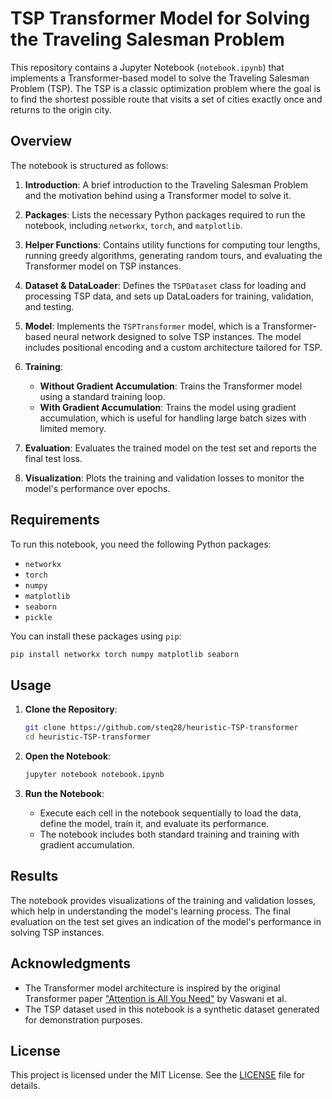 # TSP Transformer Model for Solving the Traveling Salesman Problem

This repository contains a Jupyter Notebook (`notebook.ipynb`) that implements a Transformer-based model to solve the Traveling Salesman Problem (TSP). The TSP is a classic optimization problem where the goal is to find the shortest possible route that visits a set of cities exactly once and returns to the origin city.

## Overview

The notebook is structured as follows:

1. **Introduction**: A brief introduction to the Traveling Salesman Problem and the motivation behind using a Transformer model to solve it.

2. **Packages**: Lists the necessary Python packages required to run the notebook, including `networkx`, `torch`, and `matplotlib`.

3. **Helper Functions**: Contains utility functions for computing tour lengths, running greedy algorithms, generating random tours, and evaluating the Transformer model on TSP instances.

4. **Dataset & DataLoader**: Defines the `TSPDataset` class for loading and processing TSP data, and sets up DataLoaders for training, validation, and testing.

5. **Model**: Implements the `TSPTransformer` model, which is a Transformer-based neural network designed to solve TSP instances. The model includes positional encoding and a custom architecture tailored for TSP.

6. **Training**:

    - **Without Gradient Accumulation**: Trains the Transformer model using a standard training loop.
    - **With Gradient Accumulation**: Trains the model using gradient accumulation, which is useful for handling large batch sizes with limited memory.

7. **Evaluation**: Evaluates the trained model on the test set and reports the final test loss.

8. **Visualization**: Plots the training and validation losses to monitor the model's performance over epochs.

## Requirements

To run this notebook, you need the following Python packages:

-   `networkx`
-   `torch`
-   `numpy`
-   `matplotlib`
-   `seaborn`
-   `pickle`

You can install these packages using `pip`:

```bash
pip install networkx torch numpy matplotlib seaborn
```

## Usage

1. **Clone the Repository**:

    ```bash
    git clone https://github.com/steq28/heuristic-TSP-transformer
    cd heuristic-TSP-transformer
    ```

2. **Open the Notebook**:

    ```bash
    jupyter notebook notebook.ipynb
    ```

3. **Run the Notebook**:
    - Execute each cell in the notebook sequentially to load the data, define the model, train it, and evaluate its performance.
    - The notebook includes both standard training and training with gradient accumulation.

## Results

The notebook provides visualizations of the training and validation losses, which help in understanding the model's learning process. The final evaluation on the test set gives an indication of the model's performance in solving TSP instances.

## Acknowledgments

-   The Transformer model architecture is inspired by the original Transformer paper ["Attention is All You Need"](https://arxiv.org/abs/1706.03762) by Vaswani et al.
-   The TSP dataset used in this notebook is a synthetic dataset generated for demonstration purposes.

## License

This project is licensed under the MIT License. See the [LICENSE](LICENSE) file for details.
